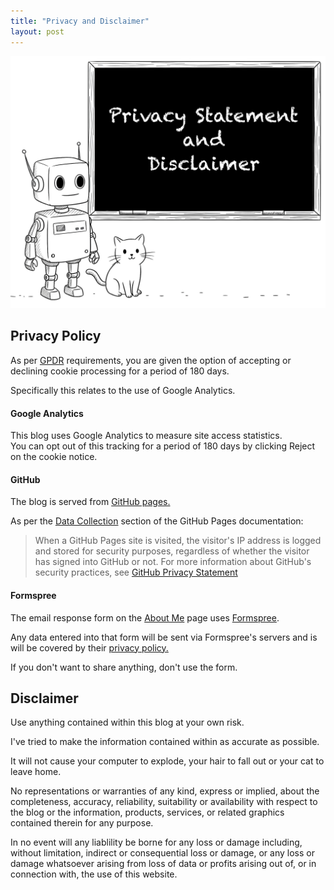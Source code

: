 ```yaml
---
title: "Privacy and Disclaimer"
layout: post
---
```


![Talking about Privacy](/assets/images/privacy.png "Talking about Privacy")

## Privacy Policy

As per [GPDR](https://gdpr.eu/cookies/ "GPDR cookies") requirements,  you are given the option of accepting or declining cookie processing for a period of 180 days.

Specifically this relates to the use of Google Analytics.

#### Google Analytics
This blog uses Google Analytics to measure site access statistics.  
You can opt out of this tracking for a period of 180 days by clicking <span class="cookie_button">Reject</span> on the cookie notice.

#### GitHub
The blog is served from [GitHub pages.](https://pages.github.com "GitHub pages")

As per the [Data Collection](https://docs.github.com/en/pages/getting-started-with-github-pages/what-is-github-pages#data-collection "Data Collection") section of the GitHub Pages documentation:

<blockquote>
When a GitHub Pages site is visited, the visitor's IP address is logged and stored for security purposes, regardless of whether the visitor has signed into GitHub or not. 
For more information about GitHub's security practices, see <a href="https://docs.github.com/en/site-policy/privacy-policies/github-general-privacy-statement" alt="GitHub Privacy Statement">GitHub Privacy Statement</a>
</blockquote>

#### Formspree
The email response form on the [About Me](/about) page uses [Formspree](https://formspree.io/ "Formspree").

Any data entered into that form will be sent via Formspree's servers and is will be covered by their [privacy policy.](https://formspree.io/legal/privacy-policy/ "Formspree privacy policy")

If you don't want to share anything,  don't use the form.

## Disclaimer

Use anything contained within this blog at your own risk.

I've tried to make the information contained within as accurate as possible.

It will not cause your computer to explode, your hair to fall out or your cat to leave home.

No representations or warranties of any kind, express or implied, about the completeness, accuracy, reliability, suitability or availability with respect to the blog or the information, products, services, or related graphics contained therein for any purpose.

In no event will any liablility be borne for any loss or damage including, without limitation, indirect or consequential loss or damage, or any loss or damage whatsoever arising from loss of data or profits arising out of, or in connection with, the use of this website.
